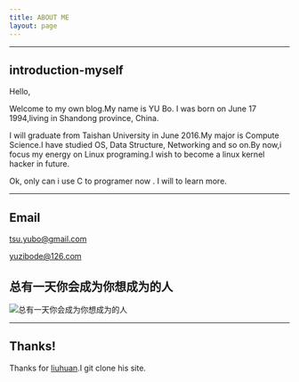 ```yaml
---
title: ABOUT ME
layout: page
---
```



----

## introduction-myself

Hello,

   Welcome to my own blog.My name is YU Bo. I was born on June 17 1994,living in Shandong province, China.

   I will graduate from Taishan University in June 2016.My major is Compute Science.I have studied OS, Data Structure, Networking and so on.By now,i focus my energy on Linux programing.I wish to become a linux kernel hacker in future.

   Ok, only can i use C to programer now . I will to learn more.


----


## Email

[tsu.yubo@gmail.com](mailto:tsu.yubo@gmail.com)

[yuzibode@126.com](mailto:yuzibode@126.com)




## 总有一天你会成为你想成为的人
![总有一天你会成为你想成为的人](http://7pum5d.com1.z0.glb.clouddn.com/become.jpg)

----

## Thanks!
 Thanks for [liuhuan](https://github.com/bitsly/bitsly.github.com).I git clone his site.

